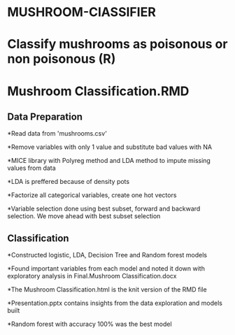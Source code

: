 # MUSHROOM-ClASSIFIER
# Classify mushrooms as poisonous or non poisonous (R)

# Mushroom Classification.RMD

## Data Preparation

*Read data from 'mushrooms.csv'

*Remove variables with only 1 value and substitute bad values with NA

*MICE library with Polyreg method and LDA method to impute missing values from data

*LDA is preffered because of density pots

*Factorize all categorical variables, create one hot vectors

*Variable selection done using best subset, forward and backward selection. We move ahead with best subset selection

## Classification

*Constructed logistic, LDA, Decision Tree and Random forest models

*Found important variables from each model and noted it down with exploratory analysis in Final.Mushroom Classification.docx

*The Mushroom Classification.html is the knit version of the RMD file

*Presentation.pptx contains insights from the data exploration and models built

*Random forest with accuracy 100% was the best model
